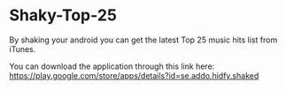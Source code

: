 # Shaky-Top-25

By shaking your android you can get the latest Top 25 music hits list from iTunes.

You can download the application through this link here: https://play.google.com/store/apps/details?id=se.addo.hidfy.shaked
